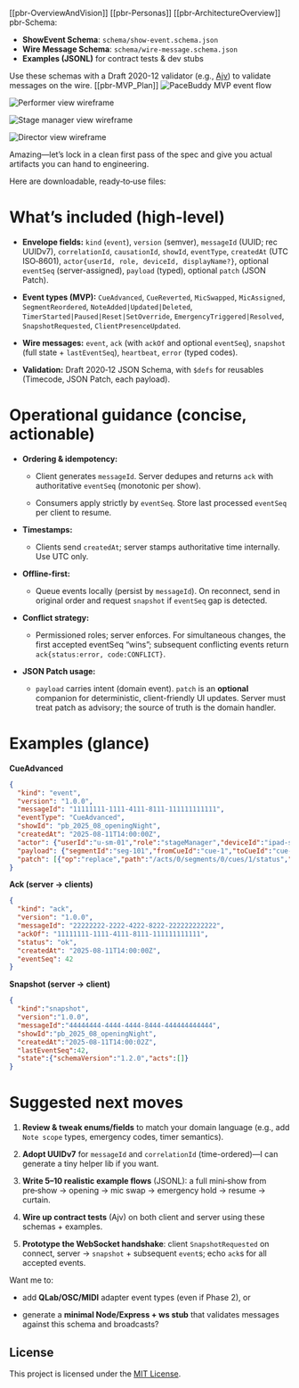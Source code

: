 
[[pbr-OverviewAndVision]]
[[pbr-Personas]]
[[pbr-ArchitectureOverview]]
pbr-Schema:
- **ShowEvent Schema**: `schema/show-event.schema.json`
- **Wire Message Schema**: `schema/wire-message.schema.json`
- **Examples (JSONL)** for contract tests & dev stubs

Use these schemas with a Draft 2020-12 validator (e.g., [Ajv](https://ajv.js.org)) to validate messages on the wire.
[[pbr-MVP_Plan]]
![PaceBuddy MVP event flow](pacebuddy_mvp_event_flow.png)

![Performer view wireframe](design/performer_view_wireframe.png)

![Stage manager view wireframe](design/stage_manager_view_wireframe.png)

![Director view wireframe](design/director_view_wireframe.png)







Amazing—let’s lock in a clean first pass of the spec and give you actual artifacts you can hand to engineering.

Here are downloadable, ready‑to‑use files:

    

# What’s included (high-level)

- **Envelope fields:** `kind` (`event`), `version` (semver), `messageId` (UUID; rec UUIDv7), `correlationId`, `causationId`, `showId`, `eventType`, `createdAt` (UTC ISO‑8601), `actor{userId, role, deviceId, displayName?}`, optional `eventSeq` (server-assigned), `payload` (typed), optional `patch` (JSON Patch).
    
- **Event types (MVP):** `CueAdvanced`, `CueReverted`, `MicSwapped`, `MicAssigned`, `SegmentReordered`, `NoteAdded|Updated|Deleted`, `TimerStarted|Paused|Reset|SetOverride`, `EmergencyTriggered|Resolved`, `SnapshotRequested`, `ClientPresenceUpdated`.
    
- **Wire messages:** `event`, `ack` (with `ackOf` and optional `eventSeq`), `snapshot` (full state + `lastEventSeq`), `heartbeat`, `error` (typed codes).
    
- **Validation:** Draft 2020‑12 JSON Schema, with `$defs` for reusables (Timecode, JSON Patch, each payload).
    

# Operational guidance (concise, actionable)

- **Ordering & idempotency:**
    
    - Client generates `messageId`. Server dedupes and returns `ack` with authoritative `eventSeq` (monotonic per show).
        
    - Consumers apply strictly by `eventSeq`. Store last processed `eventSeq` per client to resume.
        
- **Timestamps:**
    
    - Clients send `createdAt`; server stamps authoritative time internally. Use UTC only.
        
- **Offline-first:**
    
    - Queue events locally (persist by `messageId`). On reconnect, send in original order and request `snapshot` if `eventSeq` gap is detected.
        
- **Conflict strategy:**
    
    - Permissioned roles; server enforces. For simultaneous changes, the first accepted eventSeq “wins”; subsequent conflicting events return `ack{status:error, code:CONFLICT}`.
        
- **JSON Patch usage:**
    
    - `payload` carries intent (domain event). `patch` is an **optional** companion for deterministic, client-friendly UI updates. Server must treat patch as advisory; the source of truth is the domain handler.
        

# Examples (glance)

**CueAdvanced**

```json
{
  "kind": "event",
  "version": "1.0.0",
  "messageId": "11111111-1111-4111-8111-111111111111",
  "eventType": "CueAdvanced",
  "showId": "pb_2025_08_openingNight",
  "createdAt": "2025-08-11T14:00:00Z",
  "actor": {"userId":"u-sm-01","role":"stageManager","deviceId":"ipad-sm-1"},
  "payload": {"segmentId":"seg-101","fromCueId":"cue-1","toCueId":"cue-2","showClockAt":"00:00:30.000"},
  "patch": [{"op":"replace","path":"/acts/0/segments/0/cues/1/status","value":"current"}]
}
```

**Ack (server → clients)**

```json
{
  "kind": "ack",
  "version": "1.0.0",
  "messageId": "22222222-2222-4222-8222-222222222222",
  "ackOf": "11111111-1111-4111-8111-111111111111",
  "status": "ok",
  "createdAt": "2025-08-11T14:00:00Z",
  "eventSeq": 42
}
```

**Snapshot (server → client)**

```json
{
  "kind":"snapshot",
  "version":"1.0.0",
  "messageId":"44444444-4444-4444-8444-444444444444",
  "showId":"pb_2025_08_openingNight",
  "createdAt":"2025-08-11T14:00:02Z",
  "lastEventSeq":42,
  "state":{"schemaVersion":"1.2.0","acts":[]}
}
```

# Suggested next moves

1. **Review & tweak enums/fields** to match your domain language (e.g., add `Note scope` types, emergency codes, timer semantics).
    
2. **Adopt UUIDv7** for `messageId` and `correlationId` (time-ordered)—I can generate a tiny helper lib if you want.
    
3. **Write 5–10 realistic example flows** (JSONL): a full mini‑show from pre‑show → opening → mic swap → emergency hold → resume → curtain.
    
4. **Wire up contract tests** (Ajv) on both client and server using these schemas + examples.
    
5. **Prototype the WebSocket handshake**: client `SnapshotRequested` on connect, server → `snapshot` + subsequent `event`s; echo `ack`s for all accepted events.
    

Want me to:

- add **QLab/OSC/MIDI** adapter event types (even if Phase 2), or
    
- generate a **minimal Node/Express + ws stub** that validates messages against this schema and broadcasts?
## License

This project is licensed under the [MIT License](LICENSE.md).